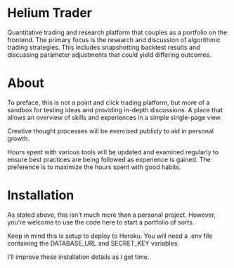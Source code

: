 # Helium Trader
Quantitative trading and research platform that couples as a portfolio on the frontend. The primary focus is the research and discussion of algorithmic trading strategies. This includes snapshotting backtest results and discussing parameter adjustments that could yield differing outcomes.

# About
To preface, this is not a point and click trading platform, but more of a sandbox for testing ideas and providing in-depth discussions. A place that allows an overview of skills and experiences in a simple single-page view.

Creative thought processes will be exercised publicly to aid in personal growth.

Hours spent with various tools will be updated and examined regularly to ensure best practices are being followed as experience is gained. The preference is to maximize the hours spent with good habits. 

# Installation
As stated above, this isn't much more than a personal project. However, you're welcome to use the code here to start a portfolio of sorts.

Keep in mind this is setup to deploy to Heroku. You will need a .env file containing the DATABASE_URL and SECRET_KEY variables.

I'll improve these installation details as I get time.
